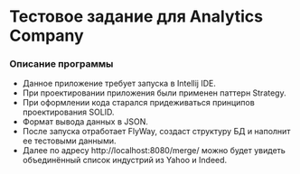 # Тестовое задание для Analytics Company

### Описание программы

* Данное приложение требует запуска в Intellij IDE. 
* При проектировании приложения были применен паттерн Strategy.
* При оформлении кода старался придеживаться принципов проектирования SOLID.
* Формат вывода данных в JSON.
* После запуска отработает FlyWay, создаст структуру БД и наполнит ее тестовыми данными.
* Далее по адресу http://localhost:8080/merge/ можно будет увидеть объединённый список индустрий из Yahoo и Indeed. 